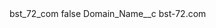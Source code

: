 <?xml version="1.0" encoding="UTF-8"?>
<CustomMetadata xmlns="http://soap.sforce.com/2006/04/metadata" xmlns:xsi="http://www.w3.org/2001/XMLSchema-instance" xmlns:xsd="http://www.w3.org/2001/XMLSchema">
    <label>bst_72_com</label>
    <protected>false</protected>
    <values>
        <field>Domain_Name__c</field>
        <value xsi:type="xsd:string">bst-72.com</value>
    </values>
</CustomMetadata>
